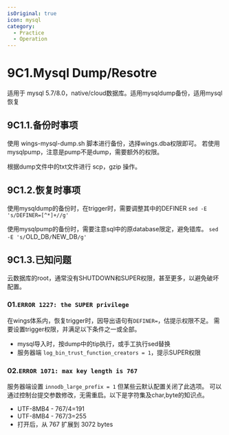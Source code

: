 ```yaml
---
isOriginal: true
icon: mysql
category:
  - Practice
  - Operation
---
```


# 9C1.Mysql Dump/Resotre

适用于 mysql 5.7/8.0，native/cloud数据库。适用mysqldump备份，适用mysql恢复

## 9C1.1.备份时事项

使用 wings-mysql-dump.sh 脚本进行备份，选择wings.dba权限即可。
若使用 mysqlpump，注意是pump不是dump，需要额外的权限。

根据dump文件中的txt文件进行 scp，gzip 操作。

## 9C1.2.恢复时事项

使用mysqldump的备份时，在trigger时，需要调整其中的DEFINER
`sed -E 's/DEFINER=[^*]+//g'`

使用mysqlpump的备份时，需要注意sql中的原database限定，避免错库。
`sed -E 's/`OLD_DB`/`NEW_DB`/g'`

## 9C1.3.已知问题

云数据库的root，通常没有SHUTDOWN和SUPER权限，甚至更多，以避免破坏配置。

### 01.`ERROR 1227: the SUPER privilege`

在wings体系内，恢复trigger时，因导出语句有`DEFINER=`，估提示权限不足。
需要设置trigger权限，并满足以下条件之一或全部。

* mysql导入时，按dump中的tip执行，或手工执行sed替换
* 服务器端 `log_bin_trust_function_creators = 1`，提示SUPER权限

### 02.`ERROR 1071: max key length is 767`

服务器端设置 `innodb_large_prefix = 1` 但某些云默认配置关闭了此选项。
可以通过控制台提交参数修改，无需重启。以下是字符集及char,byte的知识点。

* UTF-8MB4 - 767/4=191
* UTF-8MB4 - 767/3=255
* 打开后，从 767 扩展到 3072 bytes
